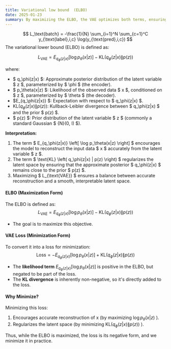 ```yaml
---
title: Variational low bound  (ELBO)
date: 2025-01-23
summary: By maximizing the ELBO, the VAE optimizes both terms, ensuring good reconstruction quality while maintaining a well-structured latent space.
---
```

$$
L_\text{batch} = -\frac{1}{N} \sum_{i=1}^N \sum_{c=1}^C y_{\text{label},i,c} \log(y_{\text{pred},i,c})
$$
The variational lower bound (ELBO) is defined as:

$$
L_\text{VAE} = E_{q_\phi(z|x)} \left[ \log p_\theta(x|z) \right] - \text{KL} \left( q_\phi(z|x) \| p(z) \right)
$$

where:
- $ q_\phi(z|x) $: Approximate posterior distribution of the latent variable $ z $, parameterized by $ \phi $ (the encoder).
- $ p_\theta(x|z) $: Likelihood of the observed data $ x $, conditioned on $ z $, parameterized by $ \theta $ (the decoder).
- $E_{q_\phi(z|x)} $: Expectation with respect to $ q_\phi(z|x) $.
- $\text{KL} \left( q_\phi(z|x) \| p(z) \right)$: Kullback-Leibler divergence between $ q_\phi(z|x) $ and the prior $ p(z) $.
- $ p(z) $: Prior distribution of the latent variable $ z $ (commonly a standard Gaussian $ {N}(0, I) $).

**Interpretation:**
1. The term $ E_{q_\phi(z|x)} \left[ \log p_\theta(x|z) \right] $ encourages the model to reconstruct the input data $ x $ accurately from the latent variable $ z $.
2. The term $ \text{KL} \left( q_\phi(z|x) \| p(z) \right) $ regularizes the latent space by ensuring that the approximate posterior $ q_\phi(z|x) $ remains close to the prior $ p(z) $.
3. Maximizing $ L_{\text{VAE}} $ ensures a balance between accurate reconstruction and a smooth, interpretable latent space.


#### ELBO (Maximization Form)
The ELBO is defined as:
$$
L_{\text{VAE}} = E_{q_\phi(z|x)} \left[ \log p_\theta(x|z) \right] - \text{KL} \left( q_\phi(z|x) \| p(z) \right)
$$
- The goal is to maximize this objective.

#### VAE Loss (Minimization Form)
To convert it into a loss for minimization:
$$
\text{Loss} = -E_{q_\phi(z|x)} \left[ \log p_\theta(x|z) \right] + \text{KL} \left( q_\phi(z|x) \| p(z) \right)
$$
- The **likelihood term** $E_{q_\phi(z|x)}[\log p_\theta(x|z)]$ is positive in the ELBO, but negated to be part of the loss.
- The **KL divergence** is inherently non-negative, so it's directly added to the loss.

#### Why Minimize?
Minimizing this loss:
1. Encourages accurate reconstruction of  x  (by maximizing  $\log p_\theta(x|z)$ ).
2. Regularizes the latent space (by minimizing  $\text{KL}(q_\phi(z|x) \| p(z)$) ).

Thus, while the ELBO is maximized, the loss is its negative form, and we minimize it in practice.

